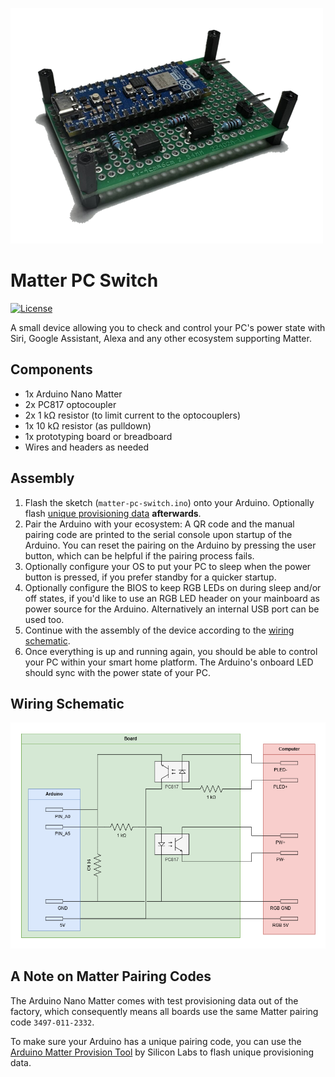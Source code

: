 ![Device](device.png)

# Matter PC Switch

[![License](https://img.shields.io/github/license/realk1ko/matter-pc-switch.svg)](https://github.com/realk1ko/matter-pc-switch/blob/master/LICENSE)

A small device allowing you to check and control your PC's power state with Siri, Google Assistant, Alexa and any other
ecosystem supporting Matter.

## Components

- 1x Arduino Nano Matter
- 2x PC817 optocoupler
- 2x 1 kΩ resistor (to limit current to the optocouplers)
- 1x 10 kΩ resistor (as pulldown)
- 1x prototyping board or breadboard
- Wires and headers as needed

## Assembly

1. Flash the sketch (`matter-pc-switch.ino`) onto your Arduino. Optionally
   flash [unique provisioning data](#a-note-on-matter-pairing-codes) **afterwards**.
2. Pair the Arduino with your ecosystem: A QR code and the manual pairing code are printed to the serial console upon
   startup of the Arduino. You can reset the pairing on the Arduino by pressing the user button, which can be helpful if
   the pairing process fails.
3. Optionally configure your OS to put your PC to sleep when the power button is pressed, if you prefer standby for a
   quicker startup.
4. Optionally configure the BIOS to keep RGB LEDs on during sleep and/or off states, if you'd like to use an RGB LED
   header on your mainboard as power source for the Arduino. Alternatively an internal USB port can be used too.
5. Continue with the assembly of the device according to the [wiring schematic](#wiring-schematic).
6. Once everything is up and running again, you should be able to control your PC within your smart home platform. The
   Arduino's onboard LED should sync with the power state of your PC.

## Wiring Schematic

![Schematic](schematic.png)

## A Note on Matter Pairing Codes

The Arduino Nano Matter comes with test provisioning data out of the factory, which consequently means all boards use
the same Matter pairing code `3497-011-2332`.

To make sure your Arduino has a unique pairing code, you can use
the [Arduino Matter Provision Tool](https://github.com/SiliconLabs/arduino/blob/main/extra/arduino_matter_provision/readme.md#arduino-matter-provision-tool)
by Silicon Labs to flash unique provisioning data.
